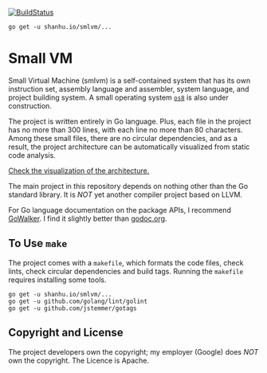 [![BuildStatus](https://travis-ci.org/e8vm/e8vm.png?branch=master)](https://travis-ci.org/e8vm/e8vm)

```
go get -u shanhu.io/smlvm/...
```

# Small VM

Small Virtual Machine (smlvm) is a self-contained system that has its
own instruction set, assembly language and assembler, system language,
and project building system. A small operating system
[`os8`](https://github.com/e8vm/os8) is also under construction.

The project is written entirely in Go language. Plus, each file in the
project has no more than 300 lines, with each line no more than 80
characters. Among these small files, there are no circular
dependencies, and as a result, the project architecture can be
automatically visualized from static code analysis.

[Check the visualization of the architecture.](https://e8vm.io/e8vm)

The main project in this repository depends on nothing other than the
Go standard library. It is *NOT* yet another compiler project based on
LLVM.

For Go language documentation on the package APIs, I recommend
[GoWalker](https://gowalker.org/e8vm.io/e8vm). I find it slightly
better than [godoc.org](https://godoc.org/e8vm.io/e8vm).

## To Use `make`

The project comes with a `makefile`, which formats the code files,
check lints, check circular dependencies and build tags. Running the
`makefile` requires installing some tools.

```
go get -u shanhu.io/smlvm/...
go get -u github.com/golang/lint/golint
go get -u github.com/jstemmer/gotags
```

## Copyright and License

The project developers own the copyright; my employer (Google) does
*NOT* own the copyright. The Licence is Apache.
